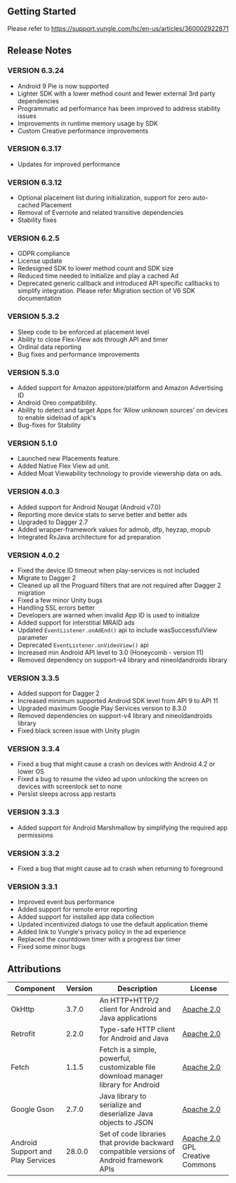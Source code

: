 ## Getting Started
Please refer to https://support.vungle.com/hc/en-us/articles/360002922871


## Release Notes

### VERSION 6.3.24
* Android 9 Pie is now supported
* Lighter SDK with a lower method count and fewer external 3rd party dependencies
* Programmatic ad performance has been improved to address stability issues
* Improvements in runtime memory usage by SDK
* Custom Creative performance improvements

### VERSION 6.3.17
* Updates for improved performance

### VERSION 6.3.12
* Optional placement list during initialization, support for zero auto-cached Placement
* Removal of Evernote and related transitive dependencies
* Stability fixes

### VERSION 6.2.5
* GDPR compliance
* License update
* Redesigned SDK to lower method count and SDK size
* Reduced time needed to initialize and play a cached Ad
* Deprecated generic callback and introduced API specific callbacks to simplify integration. Please refer Migration section of V6 SDK documentation

### VERSION 5.3.2
* Sleep code to be enforced at placement level
* Ability to close Flex-View ads through API and timer
* Ordinal data reporting
* Bug fixes and performance improvements

### VERSION 5.3.0
* Added support for Amazon appstore/platform and Amazon Advertising ID
* Android Oreo compatibility.
* Ability to detect and target Apps for ‘Allow unknown sources’ on devices
  to enable sideload of apk's
* Bug-fixes for Stability

### VERSION 5.1.0
* Launched new Placements feature.
* Added Native Flex View ad unit.
* Added Moat Viewability technology to provide viewership data on ads.

### VERSION 4.0.3
* Added support for Android Nougat (Android v7.0)
* Reporting more device stats to serve better and better ads
* Upgraded to Dagger 2.7
* Added wrapper-framework values for admob, dfp, heyzap, mopub
* Integrated RxJava architecture for ad preparation

### VERSION 4.0.2
* Fixed the device ID timeout when play-services is not included
* Migrate to Dagger 2
* Cleaned up all the Proguard filters that are not required after Dagger 2 migration
* Fixed a few minor Unity bugs
* Handling SSL errors better
* Developers are warned when invalid App ID is used to initialize
* Added support for interstitial MRAID ads
* Updated `EventListener.onAdEnd()` api to include wasSuccessfulView parameter
* Deprecated `EventListener.onVideoView()` api
* Increased min Android API level to 3.0 (Honeycomb - version 11)
* Removed dependency on support-v4 library and nineoldandroids library

### VERSION 3.3.5
* Added support for Dagger 2
* Increased minimum supported Android SDK level from API 9 to API 11
* Upgraded maximum Google Play Services version to 8.3.0
* Removed dependencies on support-v4 library and nineoldandroids library
* Fixed black screen issue with Unity plugin

### VERSION 3.3.4
* Fixed a bug that might cause a crash on devices with Android 4.2 or lower OS
* Fixed a bug to resume the video ad upon unlocking the screen on devices with screenlock set to none
* Persist sleeps across app restarts

### VERSION 3.3.3
* Added support for Android Marshmallow by simplifying the required app permissions

### VERSION 3.3.2
* Fixed a bug that might cause ad to crash when returning to foreground

### VERSION 3.3.1

* Improved event bus performance
* Added support for remote error reporting
* Added support for installed app data collection
* Updated incentivized dialogs to use the default application theme
* Added link to Vungle's privacy policy in the ad experience
* Replaced the countdown timer with a progress bar timer
* Fixed some minor bugs

## Attributions
| Component                         | Version | Description                                                                               | License                                                                        |
|-----------------------------------|---------|-------------------------------------------------------------------------------------------|--------------------------------------------------------------------------------|
| OkHttp                            | 3.7.0   | An HTTP+HTTP/2 client for Android and  Java applications                                  | [Apache 2.0](https://www.apache.org/licenses/LICENSE-2.0)                      |
| Retrofit                          | 2.2.0   | Type-safe HTTP client for Android and Java                                                | [Apache 2.0](https://www.apache.org/licenses/LICENSE-2.0)                      |
| Fetch                             | 1.1.5   | Fetch is a simple, powerful, customizable file download manager library for Android       | [Apache 2.0](https://www.apache.org/licenses/LICENSE-2.0)                      |
| Google Gson                       | 2.7.0   | Java library to serialize and deserialize Java objects to JSON                            | [Apache 2.0](https://www.apache.org/licenses/LICENSE-2.0)                      |
| Android Support and Play Services | 28.0.0  | Set of code libraries that provide backward compatible versions of Android framework APIs | [Apache 2.0](https://www.apache.org/licenses/LICENSE-2.0) GPL Creative Commons |
